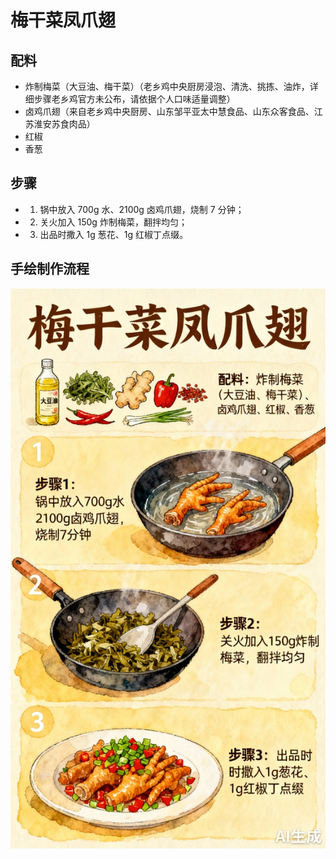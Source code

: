 # 梅干菜凤爪翅

## 配料
- 炸制梅菜（大豆油、梅干菜）（老乡鸡中央厨房浸泡、清洗、挑拣、油炸，详细步骤老乡鸡官方未公布，请依据个人口味适量调整）
- 卤鸡爪翅（来自老乡鸡中央厨房、山东邹平亚太中慧食品、山东众客食品、江苏淮安苏食肉品）
- 红椒
- 香葱

## 步骤
- 1. 锅中放入 700g 水、2100g 卤鸡爪翅，烧制 7 分钟；
- 2. 关火加入 150g 炸制梅菜，翻拌均匀；
- 3. 出品时撒入 1g 葱花、1g 红椒丁点缀。

## 手绘制作流程

![手绘制作流程](../images/炖菜/梅干菜凤爪翅.jpg)
